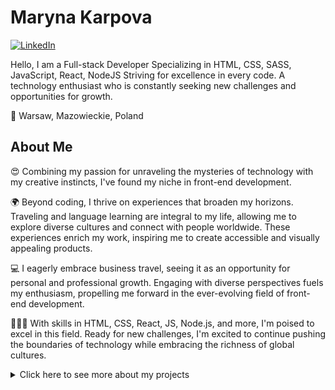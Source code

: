 # Maryna Karpova
[![LinkedIn](https://img.shields.io/badge/-LinkedIn-blue?style=flat-square&logo=linkedin&logoColor=white&link=https://www.linkedin.com/in/maryna-karpova/)](https://www.linkedin.com/in/maryna-karpova/)

Hello, I am a Full-stack Developer
Specializing in HTML, CSS, SASS, JavaScript, React, NodeJS
Striving for excellence in every code. A technology enthusiast who is constantly seeking new challenges and opportunities for growth.

📍 Warsaw, Mazowieckie, Poland

## About Me
😍 Combining my passion for unraveling the mysteries of technology with my creative instincts, I've found my niche in front-end development.

🌍 Beyond coding, I thrive on experiences that broaden my horizons. Traveling and language learning are integral to my life, allowing me to explore diverse cultures and connect with people worldwide. These experiences enrich my work, inspiring me to create accessible and visually appealing products.

💻 I eagerly embrace business travel, seeing it as an opportunity for personal and professional growth. Engaging with diverse perspectives fuels my enthusiasm, propelling me forward in the ever-evolving field of front-end development.

👨🏻‍💻 With skills in HTML, CSS, React, JS, Node.js, and more, I'm poised to excel in this field. Ready for new challenges, I'm excited to continue pushing the boundaries of technology while embracing the richness of global cultures.

<details>
  <summary>Click here to see more about my projects</summary>
  
  ## Projects
  
  ### Exhibit Exploration: Journey Into Art
  Landing Page for a virtual museum, showcasing exhibits and exhibition information.
  Utilizing HTML, CSS, and Sass, I ensured clean code and an aesthetically pleasing design.
  The page features a photo gallery, news section, and contact form.
  With its dynamic design and simple navigation, it encourages interaction and further exploration of history.
</details>

